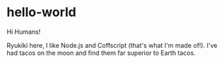 # hello-world

Hi Humans!

Ryukiki here, I like Node.js and Coffscript (that's what I'm made of!).
I've had tacos on the moon and find them far superior to Earth tacos.
